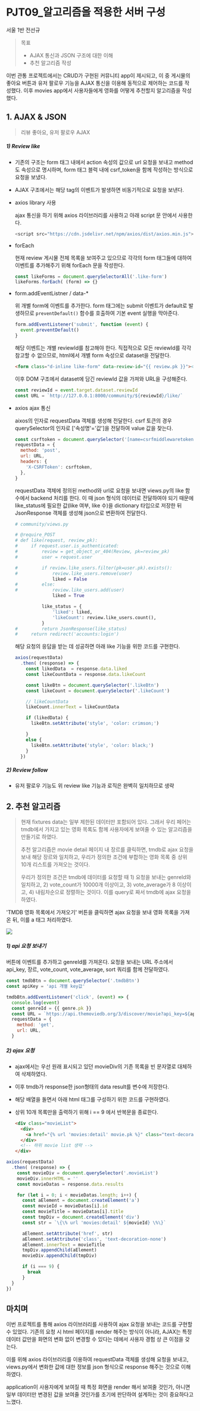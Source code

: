 # PJT09_알고리즘을 적용한 서버 구성

서울 1반 전선규

>목표
>
>- AJAX 통신과 JSON 구조에 대한 이해
>- 추천 알고리즘 작성

이번 관통 프로젝트에서는 CRUD가 구현된 커뮤니티 app이 제시되고, 이 중 게시물의 좋아요 버튼과 유저 팔로우 기능을 AJAX 통신을 이용해 동적으로 제어하는 코드를 작성했다. 이후 movies app에서 사용자들에게 영화를 어떻게 추천할지 알고리즘을 작성했다.



## 1. AJAX & JSON

> 리뷰 좋아요, 유저 팔로우 AJAX

##### 1) Review like

- 기존의 구조는 form 태그 내에서 action 속성의 값으로 url 요청을 보내고 method도 속성으로 명시하며, form 태그 블럭 내에 csrf_token을 함께 작성하는 방식으로 요청을 보냈다.

- AJAX 구조에서는 해당 tag의 이벤트가 발생하면 비동기적으로 요청을 보낸다.

- axios library 사용

  ajax 통신을 하기 위해 axios 라이브러리를 사용하고 아래 script 문 안에서 사용한다.

  ```js
  <script src="https://cdn.jsdelivr.net/npm/axios/dist/axios.min.js"></script>
  ```

- forEach

  현재 review 게시물 전체 목록을 보여주고 있으므로 각각의 form 태그들에 대하여 이벤트를 추가해주기 위해 forEach 문을 작성한다.

  ```js
  const likeForms = document.querySelectorAll('.like-form')
  likeForms.forEach( (form) => {}
  ```

- form.addEventListner / data-*

  위 개별 form에 이벤트를 추가한다. form 태그에는 submit 이벤트가 default로 발생하므로 `preventDefault()` 함수를 호출하여 기본 event 실행을 막아준다.

  ```js
  form.addEventListener('submit', function (event) {
    event.preventDefault()
  }
  ```

  해당 이벤트는 개별 reviewId를 참고해야 한다. 직접적으로 모든 reviewId를 각각 참고할 수 없으므로, html에서 개별 form 속성으로 dataset을 전달한다. 

  ```html
  <form class="d-inline like-form" data-review-id="{{ review.pk }}"><!-- form 내용 --></form>
  ```

  이후 DOM 구조에서 dataset에 담긴 reviewId 값을 가져와 URL을 구성해준다.

  ```js
  const reviewId = event.target.dataset.reviewId
  const URL = `http://127.0.0.1:8000/community/${reviewId}/like/`
  ```

- axios ajax 통신

  aixos의 인자로 requestData 객체를 생성해 전달한다. csrf 토큰의 경우 querySelector의 인자로 ['속성명'='값']을 전달하여 value 값을 찾는다.

  ```js
  const csrftoken = document.querySelector('[name=csrfmiddlewaretoken]').value
  requestData = {
    method: 'post',
    url: URL,
    headers: {
      'X-CSRFToken': csrftoken,
    },
  }
  ```

  requestData 객체에 정의된 method와 url로 요청을 보내면 views.py의 like 함수에서 backend 처리를 한다. 이 때 json 형식의 데이터로 전달하여야 되기 때문에 like_status에 필요한 값(like 여부, like 수)을 dictionary 타입으로 저장한 뒤 JsonResponse 객체를 생성해 json으로 변환하여 전달한다.

  ```python
  # community/views.py
  
  # @require_POST
  # def like(request, review_pk):
  #     if request.user.is_authenticated:
  #         review = get_object_or_404(Review, pk=review_pk)
  #         user = request.user
  
  #         if review.like_users.filter(pk=user.pk).exists():
  #             review.like_users.remove(user)
                liked = False
  #         else:
  #             review.like_users.add(user)
                liked = True
  
            like_status = {
                'liked': liked,
                'likeCount': review.like_users.count(),
            }
  #         return JsonResponse(like_status)
  #     return redirect('accounts:login')
  ```

  해당 요청의 응답을 받는 데 성공하면 아래 like 기능을 위한 코드를 구현한다.

  ```js
  axios(requestData)
    .then( (response) => {
      const likedData  = response.data.liked
      const likeCountData = response.data.likeCount
  
      const likeBtn = document.querySelector('.likeBtn')
      const likeCount = document.querySelector('.likeCount')
  
      // likeCountData
      likeCount.innerText = likeCountData
  
      if (likedData) {
        likeBtn.setAttribute('style', 'color: crimson;')
  
      }
      else {
        likeBtn.setAttribute('style', 'color: black;')
      }
  	})
  ```

  

##### 2) Review follow

- 유저 팔로우 기능도 위 review like 기능과 로직은 완벽히 일치하므로 생략



## 2. 추천 알고리즘

> 현재 fixtures data는 일부 제한된 데이터만 포함되어 있다. 그래서 우리 페어는 tmdb에서 가지고 있는 영화 목록도 함께 사용자에게 보여줄 수 있는 알고리즘을 만들기로 하였다.
>
>  추천 알고리즘은 movie detail 페이지 내 장르를 클릭하면, tmdb로 ajax 요청을 보내 해당 장르와 일치하고, 우리가 정의한 조건에 부합하는 영화 목록 중 상위 10개 리스트를 가져오는 것이다.
>
> 우리가 정의한 조건은 tmdb에 데이터를 요청할 때 1) 요청을 보내는 genreId와 일치하고, 2) vote_count가 10000개 이상이고, 3) vote_average가 8 이상이고, 4) 내림차순으로 정렬하는 것이다. 이를 query로 짜서 tmdb에 ajax 요청을 하였다.

'TMDB 영화 목록에서 가져오기' 버튼을 클릭하면 ajax 요청을 보내 영화 목록을 가져온 뒤, 이를 a 태그 처리하였다.

![](image/recommend.png)

##### 1) api 요청 보내기

버튼에 이벤트를 추가하고 genreId를 가져온다. 요청을 보내는 URL 주소에서 api_key, 장르, vote_count, vote_average, sort 쿼리를 함께 전달하였다.

```js
const tmdbBtn = document.querySelector('.tmdbBtn')
const apiKey = 'api 개별 key값'

tmdbBtn.addEventListener('click', (event) => {
  console.log(event)
  const genreId = {{ genre.pk }}
  const URL = `https://api.themoviedb.org/3/discover/movie?api_key=${apiKey}&with_genres=${genreId}&vote_count.gte=10000&vote_average.gte=8&sort_by=vote_count.desc`
  requestData = {
    method: 'get',
    url: URL,
  }
```



##### 2) ajax 요청

- ajax에서는 우선 원래 표시되고 있던 movieDiv의 기존 목록을 빈 문자열로 대체하여 삭제하였다. 

- 이후 tmdb가 response한 json형태의 data result를 변수에 저장한다.

- 해당 배열을 돌면서 아래 html 태그를 구성하기 위한 코드를 구현하였다.

- 상위 10개 목록만을 출력하기 위해 i == 9 에서 반복문을 종료한다.

  ```html
  <div class="movieList">
    <div>
      <a href="{% url 'movies:detail' movie.pk %}" class="text-decoration-none">{{ movie.title }}</a>
    </div>
    <!-- 하위 movie list 생략 -->
  </div>
  ```

```js
axios(requestData)
  .then( (response) => {
    const movieDiv = document.querySelector('.movieList')
    movieDiv.innerHTML = ''
    const movieDatas = response.data.results

    for (let i = 0; i < movieDatas.length; i++) {
      const aElement = document.createElement('a')
      const movieId = movieDatas[i].id
      const movieTitle = movieDatas[i].title
      const tmpDiv = document.createElement('div')
      const str = `\{\% url 'movies:detail' ${movieId} \%\}`

      aElement.setAttribute('href', str)
      aElement.setAttribute('class', 'text-decoration-none')
      aElement.innerText = movieTitle
      tmpDiv.appendChild(aElement)
      movieDiv.appendChild(tmpDiv)

      if (i === 9) {
        break
      }
  }
})
```



## 마치며

이번 프로젝트를 통해 axios 라이브러리를 사용하여 ajax 요청을 보내는 코드를 구현할 수 있었다. 기존의 요청 시 html 페이지를 render 해주는 방식이 아니라, AJAX는 특정 데이터 값만을 화면의 변화 없이 변경할 수 있다는 데에서 사용자 경험 상 큰 이점을 갖는다.

이를 위해 axios 라이브러리를 이용하여 requestData 객체를 생성해 요청을 보내고, views.py에서 변화한 값에 대한 정보를 json 형식으로 response 해주는 것으로 이해하였다. 

application이 사용자에게 보여질 때 특정 화면을 render 해서 보여줄 것인가, 아니면 일부 데이터만 변경된 값을 보여줄 것인가를 초기에 판단하여 설계하는 것이 중요하다고 느꼈다.